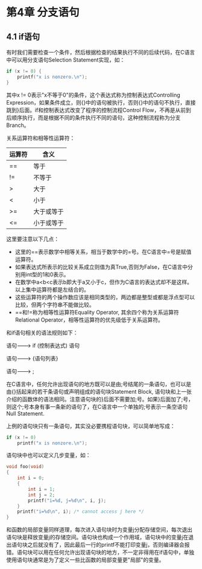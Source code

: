 # 第4章 分支语句

## 4.1 if语句

有时我们需要检查一个条件，然后根据检查的结果执行不同的后续代码，在C语言中可以用分支语句Selection Statement实现，如：

```c
if (x != 0) {
    printf("x is nonzero.\n");
}
```

其中x != 0表示"x不等于0"的条件，这个表达式称为控制表达式Controlling Expression，如果条件成立，则{}中的语句被执行，否则{}中的语句不执行，直接跳到}后面。if和控制表达式改变了程序的控制流程Control Flow，不再是从前到后顺序执行，而是根据不同的条件执行不同的语句，这种控制流程称为分支Branch。

关系运算符和相等性运算符：

| 运算符 | 含义       |
| ------ | ---------- |
| ==     | 等于       |
| !=     | 不等于     |
| >      | 大于       |
| <      | 小于       |
| \>=    | 大于或等于 |
| <=     | 小于或等于 |

这里要注意以下几点：

- 这里的==表示数学中相等关系，相当于数学中的=号。在C语言中=号是赋值运算符。
- 如果表达式所表示的比较关系成立则值为真True,否则为False，在C语言中分别用int型的1和0表示。
- 在数学中a<b<c表示b即大于a又小于c，但作为C语言的表达式却不是这样。以上集中运算符都是左结合的。
- 这些运算符的两个操作数应该是相同类型的，两边都是整型或都是浮点型可以比较，但两个字符串不能做比较。
- ==和!=称为相等性运算符Equality Operator, 其余四个称为关系运算符Relational Operator，相等性运算符的优先级低于关系运算符。

和if语句相关的语法规则如下：

语句---> if (控制表达式) 语句

语句---> {语句列表}

语句---> ;

在C语言中，任何允许出现语句的地方既可以是由;号结尾的一条语句，也可以是由{}括起来的若干条语句或声明组成的语句块Statement Block, 语句块和上一张介绍的函数体的语法相同。注意语句块的}后面不需要加;号。如果}后面加了;号，则这个;号本身有事一条新的语句了，在C语言中一个单独的;号表示一条空语句Null Statement.

上例的语句块只有一条语句，其实没必要携程语句块，可以简单地写成：

```c
if (x != 0)
    printf("x is nonzore.\n");
```

语句块中也可以定义几步变量，如：

```c
void foo(void)
{
    int i = 0;
    {
        int i = 1;
        int j = 2;
        printf("i=%d, j=%d\n", i, j);
    }
    printf("i=%d\n", i); /* cannot access j here */
}    
```

和函数的局部变量同样道理，每次进入语句块时为变量j分配存储空间，每次退出语句块是释放变量j的存储空间。语句块也构成一个作用域，语句块中的变量j在退出语句块之后就没有了，因此最后一行的printf不能打印变量j，否则编译器会报错。语句块可以用在任何允许出现语句块的地方，不一定非得用在if语句中，单独使用语句块通常是为了定义一些比函数的局部变量更"局部"的变量。